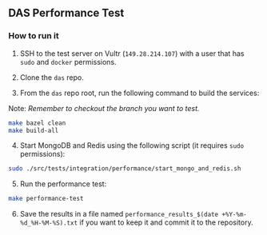 ## DAS Performance Test

### How to run it

1. SSH to the test server on Vultr (`149.28.214.107`) with a user that has `sudo` and `docker` permissions.

2. Clone the `das` repo.

3. From the `das` repo root, run the following command to build the services:

Note: _Remember to checkout the branch you want to test._

```bash
make bazel clean
make build-all
```

4. Start MongoDB and Redis using the following script (it requires `sudo` permissions):

```bash
sudo ./src/tests/integration/performance/start_mongo_and_redis.sh
```

5. Run the performance test:

```bash
make performance-test
```

6. Save the results in a file named `performance_results_$(date +%Y-%m-%d_%H-%M-%S).txt` if you want to keep it and commit it to the repository.

